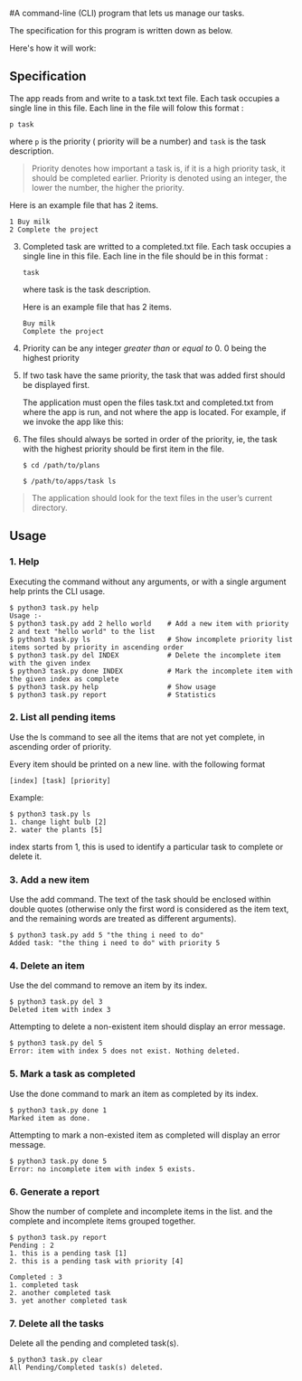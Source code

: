 #A command-line (CLI) program that lets us manage our tasks.

The specification for this program is written down as below. 

Here's how it will work:

## Specification

The app reads from and write to a task.txt text file. Each task occupies a single line in this file. Each line in the file will folow this format :

   ```
   p task
   ```

   where `p` is the priority ( priority will be a number) and `task` is the task description.

   > Priority denotes how important a task is, if it is a high priority task, it should be completed earlier. Priority is denoted using an integer, the lower the number, the higher the priority.

   Here is an example file that has 2 items.

   ```
   1 Buy milk
   2 Complete the project
   ```

3. Completed task are writted to a completed.txt file. Each task occupies a single line in this file. Each line in the file should be in this format :

   ```
   task
   ```

   where task is the task description.

   Here is an example file that has 2 items.

   ```
   Buy milk
   Complete the project
   ```

4. Priority can be any integer _greater than_ or _equal to_ 0. 0 being the highest priority

5. If two task have the same priority, the task that was added first should be displayed first.

   The application must open the files task.txt and completed.txt from where the app is run, and not where the app is located. For example, if we invoke the app like this:

6. The files should always be sorted in order of the priority, ie, the task with the highest priority should be first item in the file.

   ```
   $ cd /path/to/plans

   $ /path/to/apps/task ls
   ```
> The application should look for the text files in the user’s current directory.

## Usage

### 1. Help

Executing the command without any arguments, or with a single argument help prints the CLI usage.

```
$ python3 task.py help
Usage :-
$ python3 task.py add 2 hello world    # Add a new item with priority 2 and text "hello world" to the list
$ python3 task.py ls                   # Show incomplete priority list items sorted by priority in ascending order
$ python3 task.py del INDEX            # Delete the incomplete item with the given index
$ python3 task.py done INDEX           # Mark the incomplete item with the given index as complete
$ python3 task.py help                 # Show usage
$ python3 task.py report               # Statistics
```

### 2. List all pending items

Use the ls command to see all the items that are not yet complete, in ascending order of priority.

Every item should be printed on a new line. with the following format

```
[index] [task] [priority]
```

Example:

```
$ python3 task.py ls
1. change light bulb [2]
2. water the plants [5]
```

index starts from 1, this is used to identify a particular task to complete or delete it.

### 3. Add a new item

Use the add command. The text of the task should be enclosed within double quotes (otherwise only the first word is considered as the item text, and the remaining words are treated as different arguments).

```
$ python3 task.py add 5 "the thing i need to do"
Added task: "the thing i need to do" with priority 5
```

### 4. Delete an item

Use the del command to remove an item by its index.

```
$ python3 task.py del 3
Deleted item with index 3
```

Attempting to delete a non-existent item should display an error message.

```
$ python3 task.py del 5
Error: item with index 5 does not exist. Nothing deleted.
```

### 5. Mark a task as completed

Use the done command to mark an item as completed by its index.

```
$ python3 task.py done 1
Marked item as done.
```

Attempting to mark a non-existed item as completed will display an error message.

```
$ python3 task.py done 5
Error: no incomplete item with index 5 exists.
```

### 6. Generate a report

Show the number of complete and incomplete items in the list. and the complete and incomplete items grouped together.

```
$ python3 task.py report
Pending : 2
1. this is a pending task [1]
2. this is a pending task with priority [4]

Completed : 3
1. completed task
2. another completed task
3. yet another completed task
``` 
### 7. Delete all the tasks

Delete all the pending and completed task(s).

```
$ python3 task.py clear
All Pending/Completed task(s) deleted.
```
